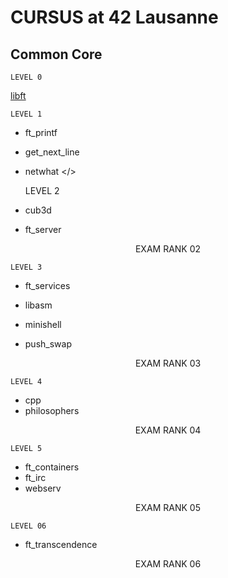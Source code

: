 
# CURSUS at 42 Lausanne

## Common Core

	LEVEL 0
[libft](./libft)

	LEVEL 1
  - ft_printf
  - get_next_line
  - netwhat
</>


	LEVEL 2
  - cub3d
  - ft_server

<p align="center">
EXAM RANK 02
</p>

	LEVEL 3
  - ft_services

  - libasm
  - minishell
  - push_swap

<p align="center">
EXAM RANK 03
</p>

	LEVEL 4
  - cpp
  - philosophers

<p align="center">
EXAM RANK 04
</p>

	LEVEL 5
  - ft_containers
  - ft_irc
  - webserv

<p align="center">
EXAM RANK 05
</p>

	LEVEL 06
  - ft_transcendence 

<p align="center">
EXAM RANK 06
</p>
